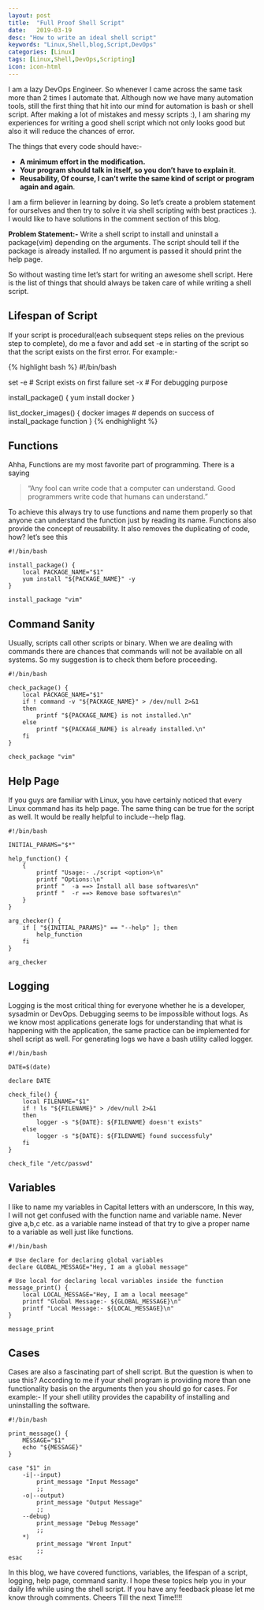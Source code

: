 ```yaml
---
layout: post
title:  "Full Proof Shell Script"
date:   2019-03-19
desc: "How to write an ideal shell script"
keywords: "Linux,Shell,blog,Script,DevOps"
categories: [Linux]
tags: [Linux,Shell,DevOps,Scripting]
icon: icon-html
---
```


I am a lazy DevOps Engineer. So whenever I came across the same task more than 2 times I automate that. Although now we have many automation tools, still the first thing that hit into our mind for automation is bash or shell script.
After making a lot of mistakes and messy scripts :), I am sharing my experiences for writing a good shell script which not only looks good but also it will reduce the chances of error.

The things that every code should have:-

- **A minimum effort in the modification.**
- **Your program should talk in itself, so you don’t have to explain it**.
- **Reusability, Of course, I can’t write the same kind of script or program again and again**.

I am a firm believer in learning by doing. So let’s create a problem statement for ourselves and then try to solve it via shell scripting with best practices :). I would like to have solutions in the comment section of this blog.

**Problem Statement:-** Write a shell script to install and uninstall a package(vim) depending on the arguments. The script should tell if the package is already installed. If no argument is passed it should print the help page.

So without wasting time let’s start for writing an awesome shell script. Here is the list of things that should always be taken care of while writing a shell script.

## Lifespan of Script
If your script is procedural(each subsequent steps relies on the previous step to complete), do me a favor and add set -e in starting of the script so that the script exists on the first error. For example:-

{% highlight bash %}
#!/bin/bash

set -e # Script exists on first failure
set -x # For debugging purpose

install_package() {
    yum install docker
}

list_docker_images() {
    docker images # depends on success of install_package function
}
{% endhighlight %}


## Functions
Ahha, Functions are my most favorite part of programming. There is a saying

> “Any fool can write code that a computer can understand. Good programmers write code that humans can understand.”

To achieve this always try to use functions and name them properly so that anyone can understand the function just by reading its name. Functions also provide the concept of reusability. It also removes the duplicating of code, how? let’s see this

```shell
#!/bin/bash

install_package() {
    local PACKAGE_NAME="$1"
    yum install "${PACKAGE_NAME}" -y
}

install_package "vim"
```


## Command Sanity
Usually, scripts call other scripts or binary. When we are dealing with commands there are chances that commands will not be available on all systems. So my suggestion is to check them before proceeding.

```shell
#!/bin/bash

check_package() {
    local PACKAGE_NAME="$1"
    if ! command -v "${PACKAGE_NAME}" > /dev/null 2>&1
    then
        printf "${PACKAGE_NAME} is not installed.\n"
    else
        printf "${PACKAGE_NAME} is already installed.\n"
    fi
}

check_package "vim"
```


## Help Page
If you guys are familiar with Linux, you have certainly noticed that every Linux command has its help page. The same thing can be true for the script as well. It would be really helpful to include --help flag.

```shell
#!/bin/bash

INITIAL_PARAMS="$*"

help_function() {
    {
        printf "Usage:- ./script <option>\n"
        printf "Options:\n"
        printf "  -a ==> Install all base softwares\n"
        printf "  -r ==> Remove base softwares\n"
    }
}

arg_checker() {
    if [ "${INITIAL_PARAMS}" == "--help" ]; then
        help_function
    fi
}

arg_checker
```


## Logging
Logging is the most critical thing for everyone whether he is a developer, sysadmin or DevOps. Debugging seems to be impossible without logs. As we know most applications generate logs for understanding that what is happening with the application, the same practice can be implemented for shell script as well. For generating logs we have a bash utility called logger.

```shell
#!/bin/bash

DATE=$(date)

declare DATE

check_file() {
    local FILENAME="$1"
    if ! ls "${FILENAME}" > /dev/null 2>&1
    then
        logger -s "${DATE}: ${FILENAME} doesn't exists"
    else
        logger -s "${DATE}: ${FILENAME} found successfuly"
    fi
}

check_file "/etc/passwd"
```


## Variables
I like to name my variables in Capital letters with an underscore, In this way, I will not get confused with the function name and variable name. Never give a,b,c etc. as a variable name instead of that try to give a proper name to a variable as well just like functions.

```shell
#!/bin/bash

# Use declare for declaring global variables
declare GLOBAL_MESSAGE="Hey, I am a global message"

# Use local for declaring local variables inside the function
message_print() {
    local LOCAL_MESSAGE="Hey, I am a local meesage"
    printf "Global Message:- ${GLOBAL_MESSAGE}\n"
    printf "Local Message:- ${LOCAL_MESSAGE}\n"
}

message_print
```


## Cases
Cases are also a fascinating part of shell script. But the question is when to use this? According to me if your shell program is providing more than one functionality basis on the arguments then you should go for cases. For example:- If your shell utility provides the capability of installing and uninstalling the software.

```shell
#!/bin/bash

print_message() {
    MESSAGE="$1"
    echo "${MESSAGE}"
}

case "$1" in
    -i|--input)
        print_message "Input Message"
        ;;
    -o|--output)
        print_message "Output Message"
        ;;
    --debug)
        print_message "Debug Message"
        ;;
    *)
        print_message "Wront Input"
        ;;
esac
```


In this blog, we have covered functions, variables, the lifespan of a script, logging, help page, command sanity.
I hope these topics help you in your daily life while using the shell script. If you have any feedback please let me know through comments.
Cheers Till the next Time!!!!
